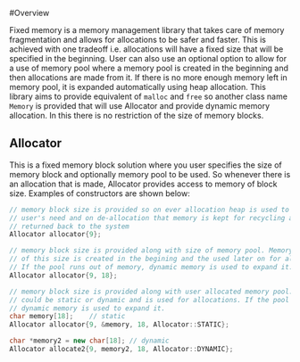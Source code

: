 #Overview

Fixed memory is a memory management library that takes care of memory fragmentation and allows for allocations to be safer and faster.
This is achieved with one tradeoff i.e. allocations will have a fixed size that will be specified in the beginning.
User can also use an optional option to allow for a use of memory pool where a memory pool is created in the beginning and then allocations are made from it.
If there is no more enough memory left in memory pool, it is expanded automatically using heap allocation.
This library aims to provide equivalent of `malloc` and `free` so another class name `Memory` is provided that will use Allocator and provide dynamic memory allocation.
In this there is no restriction of the size of memory blocks.

## Allocator

This is a fixed memory block solution where you user specifies the size of memory block and optionally memory pool to be used.
So whenever there is an allocation that is made, Allocator provides access to memory of block size. Examples of constructors are shown below:

```cpp
// memory block size is provided so on ever allocation heap is used to satisfy
// user's need and on de-allocation that memory is kept for recycling and not
// returned back to the system
Allocator allocator{9};
```

```cpp
// memory block size is provided along with size of memory pool. Memory pool
// of this size is created in the begining and the used later on for allocations.
// If the pool runs out of memory, dynamic memory is used to expand it.
Allocator allocator{9, 18};
```

```cpp
// memory block size is provided along with user allocated memory pool. This pool
// could be static or dynamic and is used for allocations. If the pool runs out of memory, 
// dynamic memory is used to expand it.
char memory[18];    // static
Allocator allocator{9, &memory, 18, Allocator::STATIC};

char *memory2 = new char[18]; // dynamic
Allocator allocate2{9, memory2, 18, Allocator::DYNAMIC};
```





